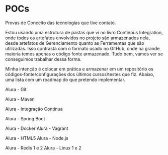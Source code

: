 # POCs
Provas de Conceito das tecnologias que tive contato.

Estou usando uma estrutura de pastas que vi no livro Continous Integration, onde todos os artefatos envolvidos no projeto são armazenados nela, desde artefatos de Gerenciamento quanto as Ferramentas que são utilizadas.
Isso contrasta com o formato usado no GitHub, onde na grande maioria temos apenas o código fonte armazenado.
Tudo bem, vamos ver se conseguimos trabalhar dessa forma.

Minha intenção é colocar em prática e armazenar em um repositório os códigos-fonte/configurações dos últimos cursos/testes que fiz. Abaixo, uma lista com um roadmap do que pretendo implementar.

Alura - Git

Alura - Maven

Alura - Integração Contínua

Alura - Spring Boot

Alura - Docker
   Alura - Vagrant
   
Alura - HTML5
Alura - Node.js

Alura - Redis 1 e 2
Alura - Linux 1 e 2


